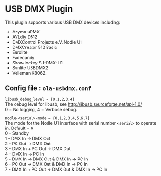 USB DMX Plugin
==============

This plugin supports various USB DMX devices including:

* Anyma uDMX
* AVLdiy D512
* DMXControl Projects e.V. Nodle U1
* DMXCreator 512 Basic
* Eurolite
* Fadecandy
* ShowJockey SJ-DMX-U1
* Sunlite USBDMX2
* Velleman K8062.


## Config file : `ola-usbdmx.conf`

`libusb_debug_level = {0,1,2,3,4}`  
The debug level for libusb, see http://libusb.sourceforge.net/api-1.0/  
0 = No logging, 4 = Verbose debug.

`nodle-<serial>-mode = {0,1,2,3,4,5,6,7}`  
The mode for the Nodle U1 interface with serial number `<serial>` to operate
in. Default = 6  
0 - Standby  
1 - DMX In -> DMX Out  
2 - PC Out -> DMX Out  
3 - DMX In + PC Out -> DMX Out  
4 - DMX In -> PC In  
5 - DMX In -> DMX Out & DMX In -> PC In  
6 - PC Out -> DMX Out & DMX In -> PC In  
7 - DMX In + PC Out -> DMX Out & DMX In -> PC In

